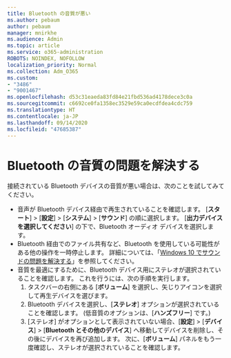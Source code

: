 ```yaml
---
title: Bluetooth の音質が悪い
ms.author: pebaum
author: pebaum
manager: mnirkhe
ms.audience: Admin
ms.topic: article
ms.service: o365-administration
ROBOTS: NOINDEX, NOFOLLOW
localization_priority: Normal
ms.collection: Adm_O365
ms.custom:
- "3486"
- "9001467"
ms.openlocfilehash: d53c31eaeda83fd84e21fbd536ad4178dece3c0a
ms.sourcegitcommit: c6692ce0fa1358ec3529e59ca0ecdfdea4cdc759
ms.translationtype: HT
ms.contentlocale: ja-JP
ms.lasthandoff: 09/14/2020
ms.locfileid: "47685387"
---
```

# <a name="fix-bluetooth-audio-quality-issue"></a>Bluetooth の音質の問題を解決する

接続されている Bluetooth デバイスの音質が悪い場合は、次のことを試してみてください。

- 音声が Bluetooth デバイス経由で再生されていることを確認します。 [**スタート**] > [**設定**] > [**システム**] > [**サウンド**] の順に選択します。 [**出力デバイスを選択してください**] の下で、Bluetooth オーディオ デバイスを選択します。
- Bluetooth 経由でのファイル共有など、Bluetooth を使用している可能性がある他の操作を一時停止します。 詳細については、「[Windows 10 でサウンドの問題を解決する](https://support.microsoft.com/help/4520288/windows-10-fix-sound-problems)」を参照してください。
- 音質を最適にするために、Bluetooth デバイス用にステレオが選択されていることを確認します。 これを行うには、次の手順を実行します。 
    1. タスクバーの右側にある [**ボリューム**] を選択し、矢じりアイコンを選択して再生デバイスを選びます。
    2. Bluetooth デバイスを選択し、[**ステレオ**] オプションが選択されていることを確認します。 (低音質のオプションは、[**ハンズフリー**] です。)
    3. [ステレオ] がオプションとして表示されていない場合、[**設定**] > [**デバイス**] > [**Bluetooth とその他のデバイス**] へ移動してデバイスを削除し、その後にデバイスを再び追加します。 次に、[**ボリューム**] パネルをもう一度確認し、ステレオが選択されていることを確認します。

